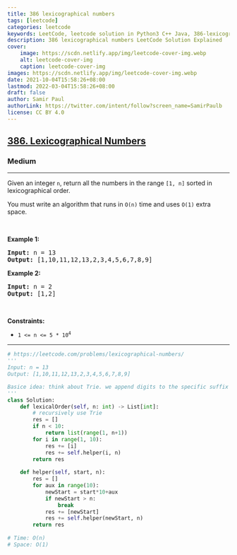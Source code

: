 ```yaml
---
title: 386 lexicographical numbers
tags: [leetcode]
categories: leetcode
keywords: LeetCode, leetcode solution in Python3 C++ Java, 386-lexicographical-numbers solution
description: 386 lexicographical numbers LeetCode Solution Explained
cover:
    image: https://scdn.netlify.app/img/leetcode-cover-img.webp
    alt: leetcode-cover-img
    caption: leetcode-cover-img
images: https://scdn.netlify.app/img/leetcode-cover-img.webp
date: 2021-10-04T15:58:26+08:00
lastmod: 2022-03-04T15:58:26+08:00
draft: false
author: Samir Paul
authorLink: https://twitter.com/intent/follow?screen_name=SamirPaulb
license: CC BY 4.0
---
```



<h2><a href="https://leetcode.com/problems/lexicographical-numbers/">386. Lexicographical Numbers</a></h2><h3>Medium</h3><hr><div><p>Given an integer <code>n</code>, return all the numbers in the range <code>[1, n]</code> sorted in lexicographical order.</p>

<p>You must write an algorithm that runs in&nbsp;<code>O(n)</code>&nbsp;time and uses <code>O(1)</code> extra space.&nbsp;</p>

<p>&nbsp;</p>
<p><strong>Example 1:</strong></p>
<pre><strong>Input:</strong> n = 13
<strong>Output:</strong> [1,10,11,12,13,2,3,4,5,6,7,8,9]
</pre><p><strong>Example 2:</strong></p>
<pre><strong>Input:</strong> n = 2
<strong>Output:</strong> [1,2]
</pre>
<p>&nbsp;</p>
<p><strong>Constraints:</strong></p>

<ul>
	<li><code>1 &lt;= n &lt;= 5 * 10<sup>4</sup></code></li>
</ul>
</div>

---




```python
# https://leetcode.com/problems/lexicographical-numbers/
''' 
Input: n = 13
Output: [1,10,11,12,13,2,3,4,5,6,7,8,9]

Basice idea: think about Trie. we append digits to the specific suffix until we reach the target number.
'''
class Solution:
    def lexicalOrder(self, n: int) -> List[int]:
        # recursively use Trie
        res = []
        if n < 10:
            return list(range(1, n+1))
        for i in range(1, 10):
            res += [i]
            res += self.helper(i, n)
        return res
    
    def helper(self, start, n):
        res = []
        for aux in range(10):
            newStart = start*10+aux
            if newStart > n:
                break
            res += [newStart]
            res += self.helper(newStart, n)
        return res
    
# Time: O(n)
# Space: O(1)
```
